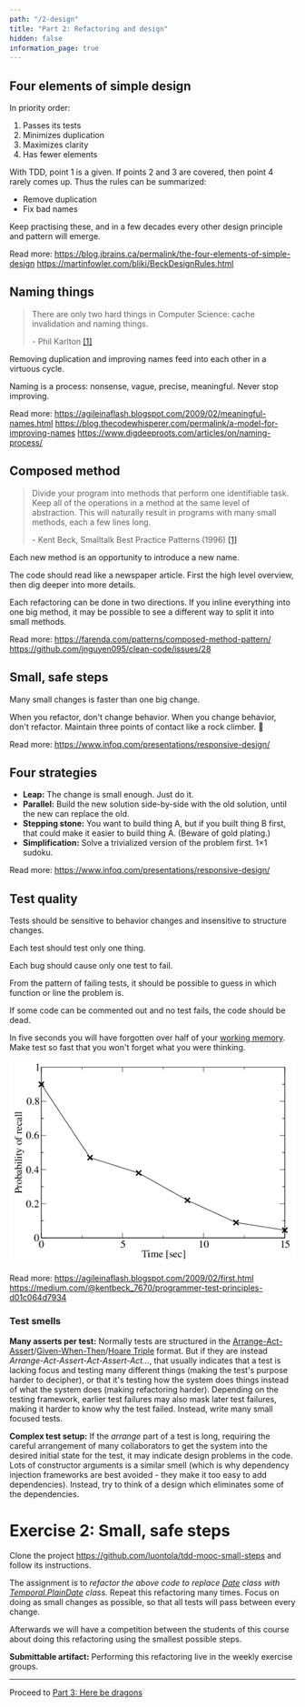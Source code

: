 ```yaml
---
path: "/2-design"
title: "Part 2: Refactoring and design"
hidden: false
information_page: true
---
```



## Four elements of simple design

In priority order:

1. Passes its tests
2. Minimizes duplication
3. Maximizes clarity
4. Has fewer elements

With TDD, point 1 is a given. If points 2 and 3 are covered, then point 4 rarely comes up. Thus the rules can be summarized:

- Remove duplication
- Fix bad names

Keep practising these, and in a few decades every other design principle and pattern will emerge.

Read more:
https://blog.jbrains.ca/permalink/the-four-elements-of-simple-design
https://martinfowler.com/bliki/BeckDesignRules.html


## Naming things

> There are only two hard things in Computer Science: cache invalidation and naming things.
>
> \- Phil Karlton [[1]](https://martinfowler.com/bliki/TwoHardThings.html)

Removing duplication and improving names feed into each other in a virtuous cycle.

Naming is a process: nonsense, vague, precise, meaningful. Never stop improving.

Read more:
https://agileinaflash.blogspot.com/2009/02/meaningful-names.html
https://blog.thecodewhisperer.com/permalink/a-model-for-improving-names
https://www.digdeeproots.com/articles/on/naming-process/


## Composed method

> Divide your program into methods that perform one identifiable task. Keep all of the operations in a method at the same level of abstraction. This will naturally result in programs with many small methods, each a few lines long.
>
> \- Kent Beck, Smalltalk Best Practice Patterns (1996) [[1]](https://wiki.c2.com/?ComposedMethod)

Each new method is an opportunity to introduce a new name.

The code should read like a newspaper article. First the high level overview, then dig deeper into more details.

Each refactoring can be done in two directions. If you inline everything into one big method, it may be possible to see a different way to split it into small methods.

Read more:
https://farenda.com/patterns/composed-method-pattern/
https://github.com/jnguyen095/clean-code/issues/28


## Small, safe steps

Many small changes is faster than one big change.

When you refactor, don't change behavior. When you change behavior, don't refactor. Maintain three points of contact like a rock climber. 🧗

Read more:
https://www.infoq.com/presentations/responsive-design/


## Four strategies

- **Leap:** The change is small enough. Just do it.
- **Parallel:** Build the new solution side-by-side with the old solution, until the new can replace the old.
- **Stepping stone:** You want to build thing A, but if you built thing B first, that could make it easier to build thing A. (Beware of gold plating.)
- **Simplification:** Solve a trivialized version of the problem first. 1×1 sudoku.

Read more:
https://www.infoq.com/presentations/responsive-design/


## Test quality

Tests should be sensitive to behavior changes and insensitive to structure changes.

Each test should test only one thing.

Each bug should cause only one test to fail.

From the pattern of failing tests, it should be possible to guess in which function or line the problem is.

If some code can be commented out and no test fails, the code should be dead.

In five seconds you will have forgotten over half of your [working memory](https://en.wikipedia.org/wiki/Working_memory). Make test so fast that you won't forget what you were thinking.

![Decay of working memory if rehearsal is prevented. The time scale is of the order of a few seconds.](images/working-memory-decay.png "How quickly working memory decays when you think of something else. [[1]](https://www.researchgate.net/figure/Decay-of-working-memory-if-rehearsal-is-prevented-The-time-scale-is-of-the-order-of-a_fig7_35883885)")


Read more:
https://agileinaflash.blogspot.com/2009/02/first.html
https://medium.com/@kentbeck_7670/programmer-test-principles-d01c064d7934


### Test smells

**Many asserts per test:** Normally tests are structured in the [Arrange-Act-Assert](https://agileinaflash.blogspot.com/2009/03/arrange-act-assert.html)/[Given-When-Then](https://dannorth.net/introducing-bdd/)/[Hoare Triple](https://en.wikipedia.org/wiki/Hoare_logic) format. But if they are instead *Arrange-Act-Assert-Act-Assert-Act...*, that usually indicates that a test is lacking focus and testing many different things (making the test's purpose harder to decipher), or that it's testing how the system does things instead of what the system does (making refactoring harder). Depending on the testing framework, earlier test failures may also mask later test failures, making it harder to know why the test failed. Instead, write many small focused tests.

**Complex test setup:** If the *arrange* part of a test is long, requiring the careful arrangement of many collaborators to get the system into the desired initial state for the test, it may indicate design problems in the code. Lots of constructor arguments is a similar smell (which is why dependency injection frameworks are best avoided - they make it too easy to add dependencies). Instead, try to think of a design which eliminates some of the dependencies.


# Exercise 2: Small, safe steps

Clone the project <https://github.com/luontola/tdd-mooc-small-steps> and follow its instructions.

The assignment is to *refactor the above code to replace [Date](https://developer.mozilla.org/en-US/docs/Web/JavaScript/Reference/Global_Objects/Date) class with [Temporal.PlainDate](https://tc39.es/proposal-temporal/docs/plaindate.html) class.* Repeat this refactoring many times. Focus on doing as small changes as possible, so that all tests will pass between every change.

Afterwards we will have a competition between the students of this course about doing this refactoring using the smallest possible steps.

**Submittable artifact:** Performing this refactoring live in the weekly exercise groups.

---

Proceed to [Part 3: Here be dragons](/3-challenges)
